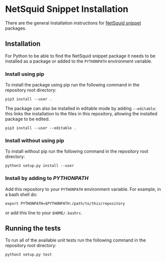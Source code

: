NetSquid Snippet Installation
=============================

There are the general installation instructions for [NetSquid snippet](https://netsquid.org/snippets) packages.

Installation
------------

For Python to be able to find the NetSquid snippet package it needs to be installed as a package or added to the `PYTHONPATH` environment variable.

### Install using pip

To install the package using pip run the following command in the repository root directory:

```shell
pip3 install --user .
```

The package can also be installed in editable mode by adding `--editable`: this links the installation to the files in this repository, allowing the installed package to be edited.

```shell
pip3 install --user --editable .
```

### Install without using pip

To install without pip run the following command in the repository root directory:

```shell
python3 setup.py install --user
```

### Install by adding to _PYTHONPATH_

Add this repository to your `PYTHONPATH` environment variable.
For example, in a bash shell do:

```shell
export PYTHONPATH=$PYTHONPATH:/path/to/this/repository
```

or add this line to your `$HOME/.bashrc`.

Running the tests
-----------------

To run all of the available unit tests run the following command in the repository root directory:

```shell
python3 setup.py test
```
